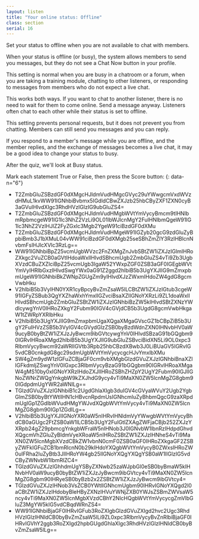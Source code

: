```yaml
---
layout: listen
title: "Your online status: Offline"
class: section
serial: 16
---
```

Set your status to offline when you are not available to chat with members.

When your status is offline (or busy), the system allows members to send you messages, but they do not see a Chat Now button in your profile.

This setting is normal when you are busy in a chatroom or a forum, when you are taking a training module, chatting to other listeners, or responding to messages from members who do not expect a live chat.

This works both ways. If you want to chat to another listener, there is no need to wait for them to come online. Send a message anyway. Listeners often chat to each other while their status is set to offline.

This setting prevents personal requests, but it does not prevent you from chatting. Members can still send you messages and you can reply.

If you respond to a member's message while you are offline, and the member replies, and the exchange of messages becomes a live chat, it may be a good idea to change your status to busy.

After the quiz, we'll look at Busy status.

Mark each statement True or False, then press the Score button:
{: data-n="6"}

- T2ZmbGluZSBzdGF0dXMgcHJldmVudHMgcGVyc29uYWwgcmVxdWVzdHMuL1kvWW91IGNhbiBvbmx5IGdldCBwZXJzb25hbCByZXF1ZXN0cyB3aGVuIHlvdXIgc3RhdHVzIGlzIG9ubGluZS4=
- T2ZmbGluZSBzdGF0dXMgcHJldmVudHMgbWVtYmVycyBmcm9tIHNlbmRpbmcgeW91IG1lc3NhZ2VzLi9OL01lbWJlcnMgY2FuIHNlbmQgeW91IG1lc3NhZ2VzIHJlZ2FyZGxlc3Mgb2YgeW91ciBzdGF0dXMu
- T2ZmbGluZSBzdGF0dXMgcHJldmVudHMgeW91IGZyb20gcG9zdGluZyBpbiBmb3J1bXMuL04vWW91ciBzdGF0dXMgb25seSBhZmZlY3RzIHBlcnNvbmFsIHJlcXVlc3RzLg==
- WW91IGNhbiBpZ25vcmUgbWVzc2FnZXMgZnJvbSBtZW1iZXJzIGlmIHRoZXkgc2VuZCB0aGVtIHdoaWxlIHlvdSBhcmUgb2ZmbGluZS4vTi9Zb3UgbXVzdCBuZXZlciBpZ25vcmUgb3IgaW52YWxpZGF0ZSB3aGF0IGEgbWVtYmVyIHRlbGxzIHlvdSwgYWx0aG91Z2ggd2hlbiB5b3UgYXJlIG9mZmxpbmUgeW91IGNhbiBkZWNpZGUgZm9yIHlvdXJzZWxmIHdoZW4gdG8gcmVwbHku
- V2hlbiB5b3VyIHN0YXR1cyBpcyBvZmZsaW5lLCBtZW1iZXJzIGtub3cgeW91IGFyZSBub3QgYXZhaWxhYmxlIGZvciBsaXZlIGNoYXRzLi9ZL1doaWxlIHlvdSBhcmUgb2ZmbGluZSBtZW1iZXJzIGNhbiBzZW5kIHlvdSBtZXNzYWdlcywgYnV0IHRoZXkgY2Fubm90IGV4cGVjdCB5b3UgdG8gcmVwbHkgaW1tZWRpYXRlbHku
- V2hlbiB5b3UgYXJlIG9mZmxpbmUgaXQgaXMgaGVscGZ1bCBpZiB5b3UgY2FuIHVzZSB5b3VyIGV4cGVydGlzZSB0byBzdWdnZXN0IHNvbHV0aW9ucyB0byBtZW1iZXJzJyBwcm9ibGVtcywgYnV0IHlvdSBzaG91bGQgbm90IGRvIHRoaXMgd2hlbiB5b3UgYXJlIG9ubGluZSBvciBidXN5Li9OL0xpc3RlbmVycyBwcm92aWRlIGVtb3Rpb25hbCBzdXBwb3J0LiBUaGV5IGRvIG5vdCB0cnkgdG8gc29sdmUgbWVtYmVycycgcHJvYmxlbXMu
- SW4gZm9ydW1zIGFuZCBjaGF0cm9vbXMgbGlzdGVuZXJzIGNhbiBnaXZlIGFkdmljZSwgYnV0IGxpc3RlbmVycyBzaG91bGQgbm90IGRvIHRoaXMgaW4gMS10by0xIGNoYXRzIHdoZXJlIHRoZSBhZHZpY2UgY2Fubm90IGJlIGNoZWNrZWQgYnkgbW9kZXJhdG9ycy4vTi9MaXN0ZW5lcnMgZG8gbm90IGdpdmUgYWR2aWNlLg==
- TGlzdGVuZXJzIGNhbiB1c2UgdGhlaXIgb3duIGV4cGVyaWVuY2Ugb2YgbGlmZSB0byBtYWtlIHN1cHBvcnRpdmUsIGNhcmluZyBhbmQgcG9zaXRpdmUgIGp1ZGdlbWVudHMgYWJvdXQgbWVtYmVycy4vTi9MaXN0ZW5lcnMgZG8gbm90IGp1ZGdlLg==
- V2hlbiB5b3UgYXJlIGNoYXR0aW5nIHRvIHNldmVyYWwgbWVtYmVycyBhdCB0aGUgc2FtZSB0aW1lLCB5b3UgY2FuIGtlZXAgZWFjaCBjb252ZXJzYXRpb24gZ29pbmcgYnkgbWFraW5nIHNob3J0IGNvbW1lbnRzIHdpdGhvdXQgcmVhZGluZyBldmVyeXRoaW5nIHRoZSBtZW1iZXJzIHNheS4vTi9MaXN0ZW5lcnMgbXVzdCBkZW1vbnN0cmF0ZSB0aGF0IHRoZXkgaGF2ZSByZWFkIGFuZCB1bmRlcnN0b29kIHdoYXQgbWVtYmVycyB0ZWxsIHRoZW0uIFRha2luZyBtb3JlIHRoYW4gb25lIGNoYXQgYXQgYSB0aW1lIGlzIG5vdCByZWNvbW1lbmRlZC4=
- TGlzdGVuZXJzIGhhdmUgYSByZXNwb25zaWJpbGl0eSB0byBmaW5kIHNvbHV0aW9ucyB0byBtZW1iZXJzJyBwcm9ibGVtcy4vTi9MaXN0ZW5lcnMgZG8gbm90IHRyeSB0byBzb2x2ZSBtZW1iZXJzJyBwcm9ibGVtcy4=
- TGlzdGVuZXJzIHNob3VsZCB0YWtlIGNhcmUgbm90IHRvIGNoYXQgd2l0aCBtZW1iZXJzIHdobyBleHByZXNzIHVuYWNjZXB0YWJsZSBmZWVsaW5ncy4vTi9MaXN0ZW5lcnMgbXVzdCBhY2NlcHQgbWVtYmVycycgZmVlbGluZ3MgYW5kIG5vdCBqdWRnZS4=
- WW91IGNhbiBjaGF0IHRvIGFub3RoZXIgbGlzdGVuZXIgd2hvc2Ugc3RhdHVzIGlzIHNldCB0byBvZmZsaW5lLi9ZL0xpc3RlbmVycyBvZnRlbiBjaGF0IHRvIGVhY2ggb3RoZXIgd2hpbGUgdGhlaXIgc3RhdHVzIGlzIHNldCB0byBvZmZsaW5lLg==
